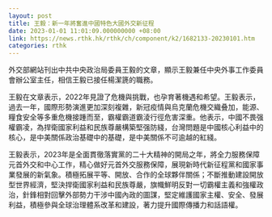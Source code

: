 ```yaml
---
layout: post
title: 王毅：新一年將奮進中國特色大國外交新征程
date: 2023-01-01 11:01:09.000000000 +08:00
link: https://news.rthk.hk/rthk/ch/component/k2/1682133-20230101.htm
categories: rthk
---
```


外交部網站刊出中共中央政治局委員王毅的文章，顯示王毅兼任中央外事工作委員會辦公室主任，相信王毅已接任楊潔篪的職務。

王毅在文章表示，2022年見證了危機與挑戰，也孕育著機遇和希望。王毅表示，過去一年，國際形勢演進更加深刻複雜，新冠疫情與烏克蘭危機交織叠加，能源、糧食安全等多重危機接踵而至，霸權霸道霸淩行徑危害深重。他表示，中國不畏强權霸凌，為捍衛國家利益和民族尊嚴構築堅强防綫，台灣問題是中國核心利益中的核心，是中美關係政治基礎中的基礎，是中美關係不可逾越的紅綫。

王毅表示，2023年是全面貫徹落實黨的二十大精神的開局之年，將全力服務保障元首外交和中心工作，精心做好元首外交服務保障，展現新時代新征程黨和國家事業發展的新氣象。積極拓展平等、開放、合作的全球夥伴關係；不斷推動建設開放型世界經濟，堅決捍衛國家利益和民族尊嚴，旗幟鮮明反對一切霸權主義和強權政治，針鋒相對回擊外部勢力干涉中國內政的圖謀，堅定維護國家主權、安全、發展利益，積極參與全球治理體系改革和建設，著力提升國際傳播力和話語權。
